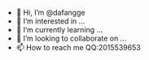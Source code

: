 - 👋 Hi, I’m @dafangge
- 👀 I’m interested in ...
- 🌱 I’m currently learning ...
- 💞️ I’m looking to collaborate on ...
- 📫 How to reach me QQ:2015539653

<!---
dafangge/dafangge is a ✨ special ✨ repository because its `README.md` (this file) appears on your GitHub profile.
You can click the Preview link to take a look at your changes.
--->
